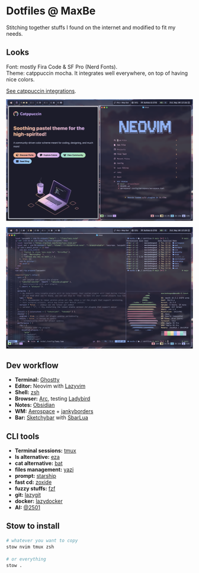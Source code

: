 # Dotfiles @ MaxBe

Stitching together stuffs I found on the internet and modified to fit my needs.

## Looks

Font: mostly Fira Code & SF Pro (Nerd Fonts).  
Theme: catppuccin mocha. It integrates well everywhere, on top of having nice colors.

[See catppuccin integrations](https://catppuccin.com/).  

![showcase-main](img/showcase/main.png)

![showcase-terminal](img/showcase/terminal.png)

## Dev workflow

- **Terminal:** [Ghostty](https://github.com/ghostty-org/ghostty)
- **Editor:** Neovim with [Lazyvim](https://github.com/LazyVim/LazyVim)
- **Shell:** [zsh](https://www.zsh.org/)
- **Browser:** [Arc](https://arc.net/), testing [Ladybird](https://ladybird.org/)
- **Notes:** [Obsidian](https://obsidian.md/)
- **WM:** [Aerospace](https://github.com/nikitabobko/AeroSpace) + [jankyborders](https://github.com/FelixKratz/JankyBorders)
- **Bar:** [Sketchybar](https://github.com/FelixKratz/SketchyBar) with [SbarLua](https://github.com/FelixKratz/SbarLua)

## CLI tools

- **Terminal sessions:** [tmux](https://github.com/tmux/tmux)
- **ls alternative:** [eza](https://github.com/eza-community/eza)
- **cat alternative:** [bat](https://github.com/sharkdp/bat)
- **files management:** [yazi](https://github.com/sxyazi/yazi)
- **prompt:** [starship](https://github.com/starship/starship)
- **fast cd:** [zoxide](https://github.com/ajeetdsouza/zoxide)
- **fuzzy stuffs:** [fzf](https://github.com/junegunn/fzf)
- **git:** [lazygit](https://github.com/jesseduffield/lazygit)
- **docker:** [lazydocker](https://github.com/jesseduffield/lazydocker)
- **AI:** [@2501](https://github.com/2501-ai/cli)

## Stow to install

```bash
# whatever you want to copy
stow nvim tmux zsh

# or everything
stow .
```
